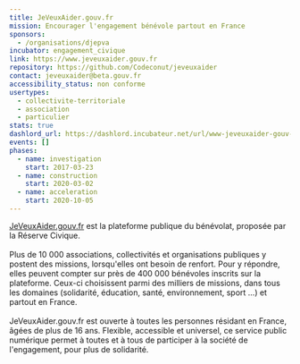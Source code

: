```yaml
---
title: JeVeuxAider.gouv.fr
mission: Encourager l'engagement bénévole partout en France
sponsors:
  - /organisations/djepva
incubator: engagement_civique
link: https://www.jeveuxaider.gouv.fr
repository: https://github.com/Codeconut/jeveuxaider
contact: jeveuxaider@beta.gouv.fr
accessibility_status: non conforme
usertypes:
  - collectivite-territoriale
  - association
  - particulier
stats: true
dashlord_url: https://dashlord.incubateur.net/url/www-jeveuxaider-gouv-fr/
events: []
phases:
  - name: investigation
    start: 2017-03-23
  - name: construction
    start: 2020-03-02
  - name: acceleration
    start: 2020-10-05
---
```

[JeVeuxAider.gouv.fr](https://www.jeveuxaider.gouv.fr/) est la plateforme publique du bénévolat, proposée par la Réserve Civique.\
\
Plus de 10 000 associations, collectivités et organisations publiques y postent des missions, lorsqu'elles ont besoin de renfort. Pour y répondre, elles peuvent compter sur près de 400 000 bénévoles inscrits sur la plateforme. Ceux-ci choisissent parmi des milliers de missions, dans tous les domaines (solidarité, éducation, santé, environnement, sport ...) et partout en France.\
\
JeVeuxAider.gouv.fr est ouverte à toutes les personnes résidant en France, âgées de plus de 16 ans. Flexible, accessible et universel, ce service public numérique permet à toutes et à tous de participer à la société de l'engagement, pour plus de solidarité.